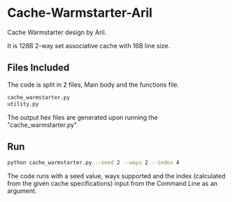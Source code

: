 # Cache-Warmstarter-Aril

Cache Warmstarter design by Aril.

It is 128B 2-way set associative cache with 16B line size.

## Files Included
The code is split in 2 files, Main body and the functions file.
```bash
cache_warmstarter.py
utility.py
```
The output hex files are generated upon running the "cache_warmstarter.py"


## Run
```bash
python cache_warmstarter.py --seed 2 --ways 2 --index 4
```
The code runs with a seed value, ways supported and the index (calculated from the given cache specifications) input from the Command Line as an argument.
